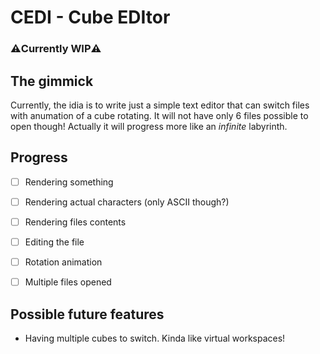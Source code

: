 # CEDI - Cube EDItor
### ⚠️Currently WIP⚠️


## The gimmick

Currently, the idia is to write just a simple text editor that can switch files with anumation of a cube rotating.
It will not have only 6 files possible to open though! Actually it will progress more like an *infinite* labyrinth.


## Progress
- [ ] Rendering something
- [ ] Rendering actual characters (only ASCII though?)
- [ ] Rendering files contents
- [ ] Editing the file
- [ ] Rotation animation
- [ ] Multiple files opened


## Possible future features
* Having multiple cubes to switch. Kinda like virtual workspaces!
